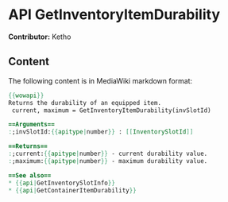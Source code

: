 # API GetInventoryItemDurability

**Contributor:** Ketho

## Content

The following content is in MediaWiki markdown format:

```mediawiki
{{wowapi}}
Returns the durability of an equipped item.
 current, maximum = GetInventoryItemDurability(invSlotId)

==Arguments==
:;invSlotId:{{apitype|number}} : [[InventorySlotId]]

==Returns==
:;current:{{apitype|number}} - current durability value.
:;maximum:{{apitype|number}} - maximum durability value.

==See also==
* {{api|GetInventorySlotInfo}}
* {{api|GetContainerItemDurability}}
```